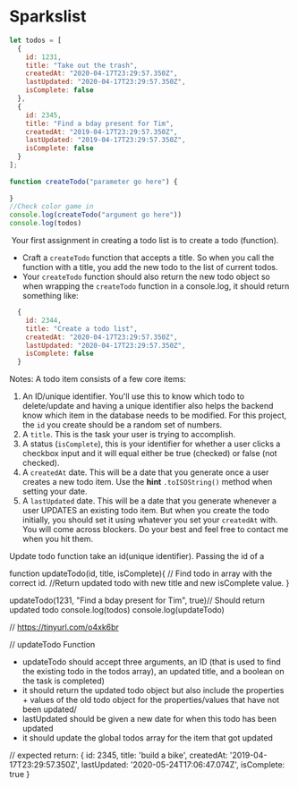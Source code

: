 # Sparkslist
```js
let todos = [
  {
    id: 1231,
    title: "Take out the trash",
    createdAt: "2020-04-17T23:29:57.350Z",
    lastUpdated: "2020-04-17T23:29:57.350Z",
    isComplete: false
  },
  {
    id: 2345,
    title: "Find a bday present for Tim",
    createdAt: "2019-04-17T23:29:57.350Z",
    lastUpdated: "2019-04-17T23:29:57.350Z",
    isComplete: false
  }
];
​
function createTodo("parameter go here") {
​
}
​//Check color game in 
console.log(createTodo("argument go here"))
console.log(todos)
```
​
Your first assignment in creating a todo list is to create a todo (function).
​
- Craft a `createTodo` function that accepts a title. So when you call the function with a title, you add the new todo to the list of current todos. 
- Your `createTodo` function should also return the new todo object so when wrapping the `createTodo` function in a console.log, it should return something like:
```js
  {
    id: 2344,
    title: "Create a todo list",
    createdAt: "2020-04-17T23:29:57.350Z",
    lastUpdated: "2020-04-17T23:29:57.350Z",
    isComplete: false
  }
```
Notes:
A todo item consists of a few core items:
1. An ID/unique identifier. You'll use this to know which todo to delete/update and having a unique identifier also helps the backend know which item in the database needs to be modified. For this project, the `id` you create should be a random set of numbers.
​
2. A `title`. This is the task your user is trying to accomplish.
​
3. A status (`isComplete`), this is your identifier for whether a user clicks a checkbox input and it will equal either be true (checked) or false (not checked).
​
4. A `createdAt` date. This will be a date that you generate once a user creates a new todo item. Use the **hint** `.toISOString()` method when setting your date.
​
5. A `lastUpdated` date. This will be a date that you generate whenever a user UPDATES an existing todo item. But when you create the todo initially, you should set it using whatever you set your `createdAt` with.
​
You will come across blockers. Do your best and feel free to contact me when you hit them.

Update todo function
take an id(unique identifier). Passing the id of a 

function updateTodo(id, title, isComplete){
// Find todo in array with the correct id.
//Return updated todo with new title and new isComplete value.
}

updateTodo(1231, "Find a bday present for Tim", true)// Should return updated todo
console.log(todos)
console.log(updateTodo)

// https://tinyurl.com/o4xk6br



// updateTodo Function
- updateTodo should accept three arguments, an ID (that is used to find the existing todo in the todos array), an updated title, and a boolean on the task is completed)
- it should return the updated todo object but also include the properties + values of the old todo object for the  properties/values that have not been updated/
- lastUpdated should be given a new date for when this todo has been updated
- it should update the global todos array for the item that got updated

// expected return:
{
	id: 2345,
		title: 'build a bike',
			createdAt: '2019-04-17T23:29:57.350Z',
				lastUpdated: '2020-05-24T17:06:47.074Z',
					isComplete: true
}
